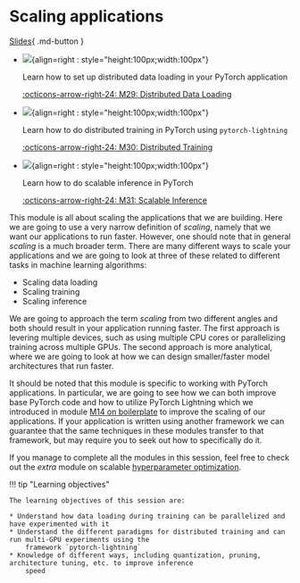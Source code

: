 # Scaling applications

[Slides](../slides/ScalingApplications.pdf){ .md-button }

<div class="grid cards" markdown>

- ![](../figures/icons/pytorch.png){align=right : style="height:100px;width:100px"}

    Learn how to set up distributed data loading in your PyTorch application

    [:octicons-arrow-right-24: M29: Distributed Data Loading](data_loading.md)

- ![](../figures/icons/lightning.png){align=right : style="height:100px;width:100px"}

    Learn how to do distributed training in PyTorch using `pytorch-lightning`

    [:octicons-arrow-right-24: M30: Distributed Training](distributed_training.md)

- ![](../figures/icons/pytorch.png){align=right : style="height:100px;width:100px"}

    Learn how to do scalable inference in PyTorch

    [:octicons-arrow-right-24: M31: Scalable Inference](inference.md)

</div>

This module is all about scaling the applications that we are building. Here we are going to use a very narrow
definition of *scaling*, namely that we want our applications to run faster. However, one should note that in general
*scaling* is a much broader term. There are many different ways to scale your applications and we are going to look at
three of these related to different tasks in machine learning algorithms:

- Scaling data loading
- Scaling training
- Scaling inference

We are going to approach the term *scaling* from two different angles and both should result in your application
running faster. The first approach is levering multiple devices, such as using multiple CPU cores or parallelizing
training across multiple GPUs. The second approach is more analytical, where we are going to look at how we can
design smaller/faster model architectures that run faster.

It should be noted that this module is specific to working with PyTorch applications. In particular, we are going to see
how we can both improve base PyTorch code and how to utilize PyTorch Lightning which we introduced in module
[M14 on boilerplate](../s4_debugging_and_logging/boilerplate.md) to improve the scaling of our applications. If your
application is written using another framework we can guarantee that the same techniques in these modules transfer to
that framework, but may require you to seek out how to specifically do it.

If you manage to complete all the modules in this session, feel free to check out the *extra* module on scalable
[hyperparameter optimization](../s10_extra/hyperparameters.md).

!!! tip "Learning objectives"

    The learning objectives of this session are:

    * Understand how data loading during training can be parallelized and have experimented with it
    * Understand the different paradigms for distributed training and can run multi-GPU experiments using the
        framework `pytorch-lightning`
    * Knowledge of different ways, including quantization, pruning, architecture tuning, etc. to improve inference
        speed
